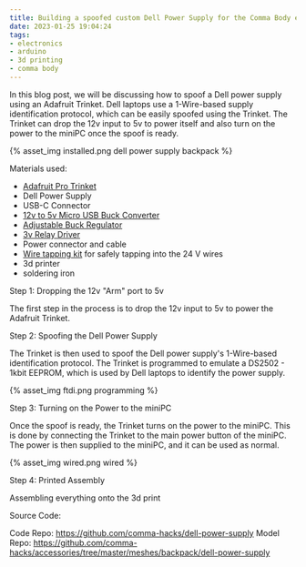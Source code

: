 ```yaml
---
title: Building a spoofed custom Dell Power Supply for the Comma Body external PC
date: 2023-01-25 19:04:24
tags:
- electronics
- arduino
- 3d printing
- comma body
---
```


In this blog post, we will be discussing how to spoof a Dell power supply using an Adafruit Trinket. Dell laptops use a 1-Wire-based supply identification protocol, which can be easily spoofed using the Trinket. The Trinket can drop the 12v input to 5v to power itself and also turn on the power to the miniPC once the spoof is ready.

{% asset_img installed.png dell power supply backpack %}

Materials used:

- [Adafruit Pro Trinket](https://www.adafruit.com/product/2010)
- Dell Power Supply
- USB-C Connector
- [12v to 5v Micro USB Buck Converter](https://www.amazon.com/gp/product/B01MEESLZ6/ref=ppx_yo_dt_b_search_asin_title?ie=UTF8&psc=1)
- [Adjustable Buck Regulator](https://www.amazon.com/dp/B079N9BFZC?psc=1&ref=ppx_yo2ov_dt_b_product_details)
- [3v Relay Driver](https://www.amazon.com/gp/product/B07XGZSYJV/ref=ppx_yo_dt_b_search_asin_title?ie=UTF8&psc=1)
- Power connector and cable
- [Wire tapping kit](https://www.amazon.com/gp/product/B077YB123S/ref=ppx_yo_dt_b_search_asin_title?ie=UTF8&th=1) for safely tapping into the 24 V wires
- 3d printer
- soldering iron

Step 1: Dropping the 12v "Arm" port to 5v

The first step in the process is to drop the 12v input to 5v to power the Adafruit Trinket. 

Step 2: Spoofing the Dell Power Supply

The Trinket is then used to spoof the Dell power supply's 1-Wire-based identification protocol. The Trinket is programmed to emulate a DS2502 - 1kbit EEPROM, which is used by Dell laptops to identify the power supply.

{% asset_img ftdi.png programming %}

Step 3: Turning on the Power to the miniPC

Once the spoof is ready, the Trinket turns on the power to the miniPC. This is done by connecting the Trinket to the main power button of the miniPC. The power is then supplied to the miniPC, and it can be used as normal.

{% asset_img wired.png wired %}

Step 4: Printed Assembly

Assembling everything onto the 3d print

Source Code:

Code Repo: https://github.com/comma-hacks/dell-power-supply
Model Repo: https://github.com/comma-hacks/accessories/tree/master/meshes/backpack/dell-power-supply